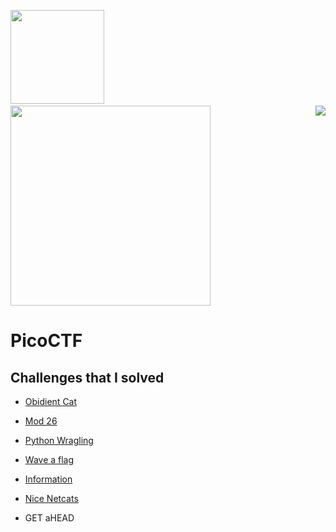 <img src ="https://img.shields.io/badge/PicoGym%20Score-60%20-blueviolet" width = 150 /> &nbsp;&nbsp;&nbsp;&nbsp; &nbsp;&nbsp;&nbsp; <a href ="https://play.picoctf.org/users/Stephen_Nedumbally"><img src ="https://img.shields.io/badge/PicoCTF%20Username-Stephen__Nedumbally%20-brightgreen" width = 320 /></a>
<a href ="https://play.picoctf.org/practice?"><img src ="https://picoctf.org/img/logos/picoctf-logo-horizontal-white.svg" align = "right" /></a>

# PicoCTF 
<h2>
Challenges that I solved</h2>

* [Obidient Cat](https://github.com/Drupad-DeV/Bi0s-Tasks/tree/main/PicoCTf/Obedient%20Cat)

* [Mod 26](https://github.com/Drupad-DeV/Bi0s-Tasks/tree/main/PicoCTf/Mod%2026)
* [Python Wragling](https://github.com/Drupad-DeV/Bi0s-Tasks/tree/main/PicoCTf/Python%20Wragling)
* [Wave a flag](https://github.com/Drupad-DeV/Bi0s-Tasks/tree/main/PicoCTf/Wave%20a%20flag)
* [Information](https://github.com/Drupad-DeV/Bi0s-Tasks/tree/main/PicoCTf/Information)
* [Nice Netcats](https://github.com/Drupad-DeV/Bi0s-Tasks/tree/main/PicoCTf/Nice%20Netcats)
* GET aHEAD

